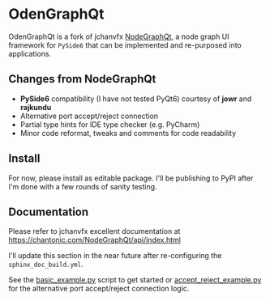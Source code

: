 # OdenGraphQt

OdenGraphQt is a fork of jchanvfx [NodeGraphQt](https://github.com/jchanvfx/NodeGraphQt), a node graph UI framework
for `PySide6` that can be implemented and re-purposed into applications.

## Changes from NodeGraphQt

- **PySide6** compatibility (I have not tested PyQt6) courtesy of **jowr** and **rajkundu**
- Alternative port accept/reject connection
- Partial type hints for IDE type checker (e.g. PyCharm)
- Minor code reformat, tweaks and comments for code readability

## Install

For now, please install as editable package. I'll be publishing to PyPI after I'm done with a few rounds of sanity
testing.

## Documentation

Please refer to jchanvfx excellent documentation at https://chantonic.com/NodeGraphQt/api/index.html

I'll update this section in the near future after re-configuring the `sphinx_doc_build.yml`.

See the [basic_example.py](/examples/basic_example.py) script to get started
or [accept_reject_example.py](/examples/accept_reject_example.py) for the alternative port accept/reject connection
logic.
